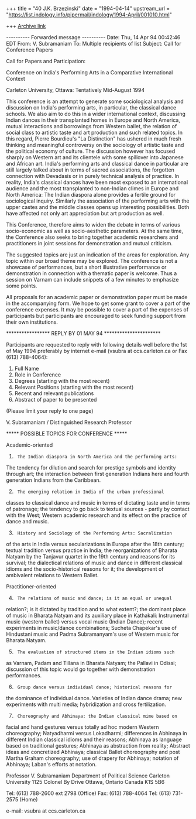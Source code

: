 +++
title = "40 J.K. Brzezinski"
date = "1994-04-14"
upstream_url = "https://list.indology.info/pipermail/indology/1994-April/001010.html"

+++
[Archive link](https://list.indology.info/pipermail/indology/1994-April/001010.html)



---------- Forwarded message ----------
Date: Thu, 14 Apr 94 00:42:46 EDT
From: V. Subramaniam <vsubra at ccs.carleton.ca>
To: Multiple recipients of list <south-asia at cunews.carleton.ca>
Subject: Call for Conference Papers


Call for Papers and Participation:

Conference on India's Performing Arts in a Comparative International Context

Carleton University, Ottawa: Tentatively Mid-August 1994


This conference is an attempt to generate some sociological
analysis and discussion on India's performing arts, in
particular, the classical dance schools.  We also aim to do this
in a wider international context, discussing Indian dances in
their transplanted homes in Europe and North America, mutual
interactions and borrowings from Western ballet, the relation of
social class to artistic taste and art production and such
related topics. In this regard, Pierre Bourdieu's "La
Distinction" has ushered in much fresh thinking and meaningful
controversy on the sociology of artistic taste and the political
economy of culture. The discussion however has focused sharply
on Western art and its clientele with some spillover into
Japanese and African art.  India's performing arts and classical
dance in particular are still largely talked about in terms of
sacred associations, the forgotten connection with Devadasis or
in purely technical analysis of practice.  In reality, India's
classical dances have been most exposed to an international
audience and the most transplanted to non-Indian climes in
Europe and North America: The Indian diaspora alone provides a
fertile ground for sociological inquiry.  Similarly the
association of the performing arts with the upper castes and the
middle classes opens up interesting possibilities.  Both have
affected not only art appreciation but art production as well.  


This Conference, therefore aims to widen the debate in terms of
various socio-economic as well as socio-aesthetic parameters. 
At the same time, the Conference also seeks to bring together
academic researchers and practitioners in joint sessions for
demonstration and mutual criticism.


The suggested topics are just an indication of the areas for
exploration.  Any topic within our broad theme may be explored. 
The conference is not a showcase of performances, but a short
illustrative performance or demonstration in connection with a
thematic paper is welcome.  Thus a session on Varnam can include
snippets of a few minutes to emphasize some points.


All proposals for an academic paper or demonstration paper must
be made in the accompanying form. We hope to get some grant to
cover a part of the conference expenses.  It may be possible to
cover a part of the expenses of participants but participants
are encouraged to seek funding support from their own
institutions.


***************** REPLY BY 01 MAY 94   **********************

Participants are requested to reply with following details well
before the 1st of May 1994 preferably by internet e-mail
(vsubra at ccs.carleton.ca or Fax (613) 788-4064): 

1. Full Name  
2. Role in Conference  
3. Degrees (starting with the most recent) 
4. Relevant Positions (starting with the most recent)  
5. Recent and relevant publications  
6. Abstract of paper to be presented 

(Please limit your reply to one page)


V. Subramaniam / Distinguished Research Professor



***** POSSIBLE TOPICS FOR CONFERENCE *****

Academic-oriented

1)      The Indian diaspora in North America and the performing arts:
The tendency for dilution and search for prestige symbols and
identity through art; the interaction between first generation
Indians here and fourth generation Indians from the Caribbean.

2)      The emerging relation in India of the urban professional
classes to classical dance and music in terms of dictating taste
and in terms of patronage; the tendency to go back to textual
sources - partly by contact with the West; Western academic
research and its effect on the practice of dance and music.

3)      History and Sociology of the Performing Arts: Sacralization
of the arts in India versus secularizations in Europe after the
18th century; textual tradition versus practice in India; the
reorganizations of Bharata Natyam by the Tanjavur quartet in the
19th century and reasons for its survival; the dialectical
relations of  music and dance in different classical idioms and
the socio-historical reasons for it; the development of
ambivalent relations to Western Ballet.


Practitioner-oriented

4)      The relations of music and dance; is it an equal or unequal
relation?; is it dictated by tradition and to what extent?; the
dominant place of music in Bharata Natyam and its auxiliary
place in Kathakali: Instrumental music (western ballet) versus
vocal music (Indian Dance); recent experiments in music/dance
combinations; Sucheta Chapekar's use of Hindustani music and
Padma Subramanyam's use of Western music for Bharata Natyam.

5)      The evaluation of structured items in the Indian idioms such
as Varnam, Padam and Tillana in Bharata Natyam; the Pallavi in
Odissi; discussion of this topic would go together with
demonstration performances.

6)      Group dance versus individual dance; historical reasons for
the dominance of individual dance.  Varieties of Indian dance
drama; new experiments with multi media; hybridization and cross
fertilization.

7)      Choreography and Abhinaya: the Indian classical mime based on
facial and hand gestures versus totally ad hoc modern Western
choreography; Natyadharmi versus Lokadharmi; differences in
Abhinaya in different Indian classical idioms and their reasons;
Abhinaya as language based on traditional gestures; Abhinaya as
abstraction from reality; Abstract ideas and concretized
Abhinaya; classical Ballet choreography and post Martha Graham
choreography; use of drapery for Abhinaya; notation of Abhinaya;
Laban's efforts at notation.


Professor V. Subramaniam 
Department of Political Science
Carleton University
1125 Colonel By Drive
Ottawa, Ontario
Canada   K1S 5B6

Tel: (613) 788-2600 ext 2798 (Office)
Fax: (613) 788-4064
Tel: (613) 731-2575 (Home)

e-mail: vsubra at ccs.carleton.ca







